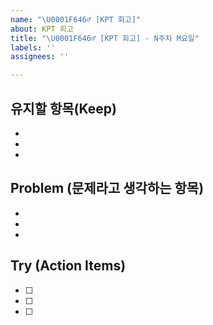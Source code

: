 ```yaml
---
name: "\U0001F646‍♂️ [KPT 회고]"
about: KPT 회고
title: "\U0001F646‍♂️ [KPT 회고] - N주차 M요일"
labels: ''
assignees: ''

---
```


## 유지할 항목(Keep)
-
-
-

## Problem (문제라고 생각하는 항목)
-
-
-

## Try (Action Items)
 - [ ]
 - [ ]
 - [ ]
